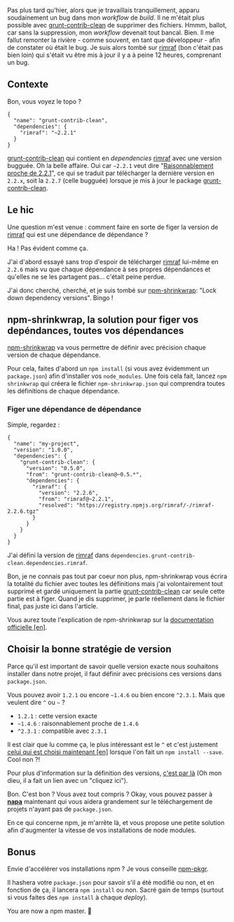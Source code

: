 Pas plus tard qu'hier, alors que je travaillais tranquillement, apparu soudainement un bug dans mon _workflow_ de _build_. Il ne m'était plus possible avec [grunt-contrib-clean](https://github.com/gruntjs/grunt-contrib-clean) de supprimer des fichiers. Hmmm, ballot, car sans la suppression, mon _workflow_ devenait tout bancal. Bien. Il me fallut remonter la rivière - comme souvent, en tant que développeur - afin de constater où était le bug. Je suis alors tombé sur [rimraf](https://github.com/isaacs/rimraf) (bon c'était pas bien loin) qui s'était vu être mis à jour il y a à peine 12 heures, comprenant un bug.

## Contexte

Bon, vous voyez le topo ?

```
{
  "name": "grunt-contrib-clean",
  "dependencies": {
    "rimraf": "~2.2.1"
  }
}
```

[grunt-contrib-clean](https://github.com/gruntjs/grunt-contrib-clean) qui contient en _dependencies_ [rimraf](https://github.com/isaacs/rimraf) avec une version bugguée. Oh la belle affaire. Oui car `~2.2.1` veut dire "[Raisonnablement proche de 2.2.1](https://github.com/isaacs/node-semver#ranges)", ce qui se traduit par télécharger la dernière version en `2.2.x`, soit la `2.2.7` (celle bugguée) lorsque je mis à jour le package [grunt-contrib-clean](https://github.com/gruntjs/grunt-contrib-clean).

## Le hic

Une question m'est venue : comment faire en sorte de figer la version de [rimraf](https://github.com/isaacs/rimraf) qui est une dépendance de dépendance ?

Ha ! Pas évident comme ça.

J'ai d'abord essayé sans trop d'espoir de télécharger [rimraf](https://github.com/isaacs/rimraf) lui-même en `2.2.6` mais vu que chaque dépendance à ses propres dépendances et qu'elles ne se les partagent pas... c'était peine perdue.

J'ai donc cherché, cherché, et je suis tombé sur [npm-shrinkwrap](https://www.npmjs.org/doc/cli/npm-shrinkwrap.html): "Lock down dependency versions". Bingo !

## npm-shrinkwrap, la solution pour figer vos depéndances, toutes vos dépendances

[npm-shrinkwrap](https://www.npmjs.org/doc/cli/npm-shrinkwrap.html) va vous permettre de définir avec précision chaque version de chaque dépendance.

Pour cela, faites d'abord un `npm install` (si vous avez évidemment un `package.json`) afin d'installer vos `node_modules`. Une fois cela fait, lancez `npm shrinkwrap` qui créera le fichier `npm-shrinkwrap.json` qui comprendra toutes les définitions de chaque dépendance.

### Figer une dépendance de dépendance

Simple, regardez :

```
{
  "name": "my-project",
  "version": "1.0.0",
  "dependencies": {
    "grunt-contrib-clean": {
      "version": "0.5.0",
      "from": "grunt-contrib-clean@~0.5.*",
      "dependencies": {
        "rimraf": {
          "version": "2.2.6",
          "from": "rimraf@~2.2.1",
          "resolved": "https://registry.npmjs.org/rimraf/-/rimraf-2.2.6.tgz"
        }
      }
    }
  }
}
```

J'ai défini la version de [rimraf](https://github.com/isaacs/rimraf) dans `dependencies.grunt-contrib-clean.dependencies.rimraf`.

Bon, je ne connais pas tout par coeur non plus, npm-shrinkwrap vous écrira la totalité du fichier avec toutes les définitions mais j'ai volontairement tout supprimé et gardé uniquement la partie [grunt-contrib-clean](https://github.com/gruntjs/grunt-contrib-clean) car seule cette partie est à figer. Quand je dis supprimer, je parle réellement dans le fichier final, pas juste ici dans l'article.

Vous aurez toute l'explication de npm-shrinkwrap sur la [documentation officielle [en]](https://www.npmjs.org/doc/cli/npm-shrinkwrap.html).

## Choisir la bonne stratégie de version

Parce qu'il est important de savoir quelle version exacte nous souhaitons installer dans notre projet, il faut définir avec précisions ces versions dans `package.json`.

Vous pouvez avoir `1.2.1` ou encore `~1.4.6` ou bien encore `^2.3.1`. Mais que veulent dire `^` ou `~` ?

- `1.2.1` : cette version exacte
- `~1.4.6` : raisonnablement proche de `1.4.6`
- `^2.3.1` : compatible avec `2.3.1`

Il est clair que lu comme ça, le plus intéressant est le `^` et c'est justement [celui qui est choisi maintenant [en]](http://fredkschott.com/post/2014/02/npm-no-longer-defaults-to-tildes/) lorsque l'on fait un `npm install --save`. Cool non ?!

Pour plus d'information sur la définition des versions, [c'est par là](https://github.com/isaacs/node-semver#ranges) (Oh mon dieu, il a fait un lien avec un "cliquez ici").

Bon. C'est bon ? Vous avez tout compris ? Okay, vous pouvez passer à [**napa**](/posts/npm/napa-ou-comment-telecharger-package-napa-package-json/) maintenant qui vous aidera grandement sur le téléchargement de projets n'ayant pas de `package.json`.

En ce qui concerne npm, je m'arrête là, et vous propose une petite solution afin d'augmenter la vitesse de vos installations de node modules.

## Bonus

Envie d'accélérer vos installations npm ? Je vous conseille [npm-pkgr](https://github.com/vvo/npm-pkgr).

Il hashera votre `package.json` pour savoir s'il a été modifié ou non, et en fonction de ça, il lancera `npm install` ou non. Sacré gain de temps (surtout si vous faites des `npm install` à chaque _deploy_).

You are now a npm master. 👨

